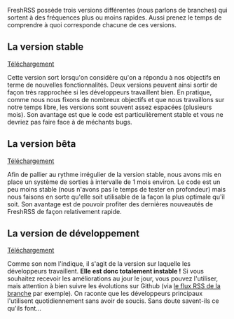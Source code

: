 FreshRSS possède trois versions différentes (nous parlons de branches) qui sortent à des fréquences plus ou moins rapides. Aussi prenez le temps de comprendre à quoi corresponde chacune de ces versions.

## La version stable

[Téléchargement](https///github.com/FreshRSS/FreshRSS/archive/master.zip)

Cette version sort lorsqu'on considère qu'on a répondu à nos objectifs en terme de nouvelles fonctionnalités. Deux versions peuvent ainsi sortir de façon très rapprochée si les développeurs travaillent bien. En pratique, comme nous nous fixons de nombreux objectifs et que nous travaillons sur notre temps libre, les versions sont souvent assez espacées (plusieurs mois). Son avantage est que le code est particulièrement stable et vous ne devriez pas faire face à de méchants bugs.


## La version bêta

[Téléchargement](https///github.com/FreshRSS/FreshRSS/archive/beta.zip)

Afin de pallier au rythme irrégulier de la version stable, nous avons mis en place un système de sorties à intervalle de 1 mois environ. Le code est un peu moins stable (nous n'avons pas le temps de tester en profondeur) mais nous faisons en sorte qu'elle soit utilisable de la façon la plus optimale qu'il soit. Son avantage est de pouvoir profiter des dernières nouveautés de FreshRSS de façon relativement rapide.


## La version de développement

[Téléchargement](https///github.com/FreshRSS/FreshRSS/archive/dev.zip)

Comme son nom l'indique, il s'agit de la version sur laquelle les développeurs travaillent. **Elle est donc totalement instable !** Si vous souhaitez recevoir les améliorations au jour le jour, vous pouvez l'utiliser, mais attention à bien suivre les évolutions sur Github (via [le flux RSS de la branche](https///github.com/FreshRSS/FreshRSS/commits/dev.atom) par exemple). On raconte que les développeurs principaux l'utilisent quotidiennement sans avoir de soucis. Sans doute savent-ils ce qu'ils font…

